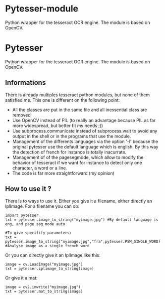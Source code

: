 # Pytesser-module
Python wrapper for the tesseract OCR engine. The module is based on OpenCV.

Pytesser
========

Python wrapper for the tesseract OCR engine. The module is based on OpenCV.


Informations
------------

There is already multiples tesseract python modules, but none of them satisfied me. This one is different on the following point:

* All the classes are put in the same file and all inessential class are removed
* Use OpenCV instead of PIL (to really an advantage because PIL as far more widespread, but better fit my needs ;))
* Use subprocess.communicate instead of subprocess.wait to avoid any output in the shell or in the programs that use the module.
* Management of the differents languages via the option '-l' because the original pytesser use the default language which is english. By this way the detection of french for instance is totally inacurrate.
* Management of of the pagesegmode, which allow to modify the behavior of tesseract if we want for instance to detect only one character, a word or a line.
* The code is far more straightforward (my opinion)

How to use it ?
---------------

There is to ways to use it. Either you give it a filename, either directly an IplImage. For a filename you can do:

    import pytesser
    txt = pytesser.image_to_string("myimage.jpg") #By default language is eng, and page seg mode auto

    #To give specifify parameters:
    txt = pytesser.image_to_string("myimage.jpg","fra",pytesser.PSM_SINGLE_WORD) #Analyse image as a single french word


Or you can directly give it an IplImage like this:

    image = cv.LoadImage("myimage.jpg")
    txt = pytesser.iplimage_to_string(image) 

Or give it a mat:

    image = cv2.imwrite("myimage.jpg")
    txt = pytesser.mat_to_string(image) 
